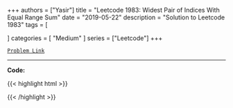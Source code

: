 
+++
authors = ["Yasir"]
title = "Leetcode 1983: Widest Pair of Indices With Equal Range Sum"
date = "2019-05-22"
description = "Solution to Leetcode 1983"
tags = [
    
]
categories = [
    "Medium"
]
series = ["Leetcode"]
+++



[`Problem Link`](https://leetcode.com/problems/widest-pair-of-indices-with-equal-range-sum/description/)

---

**Code:**

{{< highlight html >}}

{{< /highlight >}}

